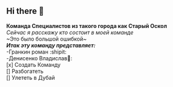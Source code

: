 ## Hi there 👋
**Команда Специалистов из такого города как Старый Оскол**  
*Сейчас я расскажу кто состоит в моей команде*    
~Это было большой ошибкой~  
***Итак эту команду представляет:***  
-Гранкин роман :shipit:  
-Денисенко Владислав🐀:    
[x] Создать Команду  
[] Разбогатеть  
[] Улететь в Дубай
<!--

**Here are some ideas to get you started:**

🙋‍♀️ A short introduction - what is your organization all about?
🌈 Contribution guidelines - how can the community get involved?
👩‍💻 Useful resources - where can the community find your docs? Is there anything else the community should know?
🍿 Fun facts - what does your team eat for breakfast?
🧙 Remember, you can do mighty things with the power of [Markdown](https://docs.github.com/github/writing-on-github/getting-started-with-writing-and-formatting-on-github/basic-writing-and-formatting-syntax)
-->
